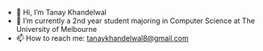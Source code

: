 - 👋 Hi, I’m Tanay Khandelwal
- 🌱 I’m currently a 2nd year student majoring in Computer Science at The University of Melbourne
- 📫 How to reach me: tanaykhandelwal8@gmail.com
